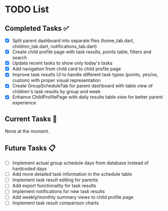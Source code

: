 # TODO List

## Completed Tasks ✅

- [x] Split parent dashboard into separate files (home_tab.dart, children_tab.dart, notifications_tab.dart)
- [x] Create child profile page with task results, points table, filters and search
- [x] Update recent tasks to show only today's tasks
- [x] Add navigation from child card to child profile page
- [x] Improve task results UI to handle different task types (points, yes/no, custom) with proper visual representation
- [x] Create GroupScheduleTab for parent dashboard with table view of children's task results by group and week
- [x] Enhance ChildProfilePage with daily results table view for better parent experience

## Current Tasks 🔄

None at the moment.

## Future Tasks 📋

- [ ] Implement actual group schedule days from database instead of hardcoded days
- [ ] Add more detailed task information in the schedule table
- [ ] Implement task result editing for parents
- [ ] Add export functionality for task results
- [ ] Implement notifications for new task results
- [ ] Add weekly/monthly summary views to child profile page
- [ ] Implement task result comparison charts

